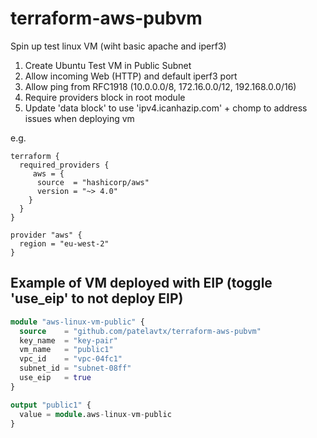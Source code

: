 # terraform-aws-pubvm

Spin up test linux VM  (wiht basic apache and iperf3)


1. Create Ubuntu Test VM in Public Subnet
2. Allow incoming Web (HTTP) and default iperf3 port
3. Allow ping from RFC1918 (10.0.0.0/8, 172.16.0.0/12, 192.168.0.0/16)
4. Require providers block in root module
5. Update 'data block' to use 'ipv4.icanhazip.com' + chomp to address issues when deploying vm


e.g.

```
terraform {
  required_providers {
     aws = {
      source  = "hashicorp/aws"
      version = "~> 4.0"
    }
  }
}

provider "aws" {
  region = "eu-west-2"
}
```


## Example of VM deployed with EIP (toggle 'use_eip' to not deploy EIP)

```terraform
module "aws-linux-vm-public" {
  source    = "github.com/patelavtx/terraform-aws-pubvm"
  key_name  = "key-pair"
  vm_name   = "public1"
  vpc_id    = "vpc-04fc1"
  subnet_id = "subnet-08ff"
  use_eip   = true
}

output "public1" {
  value = module.aws-linux-vm-public
}
```


